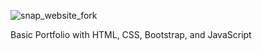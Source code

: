 ![snap_website_fork](https://github.com/user-attachments/assets/1001532a-e66b-4da2-9440-d4643fda8eda)

Basic Portfolio with HTML, CSS, Bootstrap, and JavaScript
